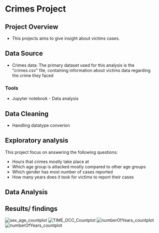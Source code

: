 # Crimes Project 

## Project Overview
- This projects aims to give insight about victims cases.

## Data Source
- Crimes data: The primary dataset used for this analysis is the "crimes.csv" file, containing information about victims data regarding the crime they faced

### Tools
- Jupyter notebook - Data analysis

## Data Cleaning
- Handling datatype converion

## Exploratory analysis
This project focus on answering the following questions:
- Hours that crimes mostly take place at
- Which age group is attacked mostly compared to other age groups
- Which gender has most number of cases reported
- How many years does it took for victims to report their cases

## Data Analysis

## Results/ findings

![sex_age_countplot](https://github.com/user-attachments/assets/8c03af72-3b1b-4b41-b9d4-dcdb07a19cb4)
![TIME_OCC_Countplot](https://github.com/user-attachments/assets/2e8cec03-465d-438e-b39b-5f492b55bc4a)
![numberOfYears_countplot](https://github.com/user-attachments/assets/dd835914-f1c6-4df0-9301-e6313f18077e)
![numberOfYears_countplot](https://github.com/user-attachments/assets/95644e47-3735-4bb9-8984-bc3a56775591)







